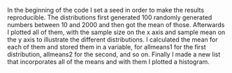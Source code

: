 In the beginning of the code I set a seed in order to make the results reproducible. The distributions first generated 100 randomly generated numbers between 10 and 2000 and then got the mean of those. Afterwards I plotted all of them, with the sample size on the x axis and sample mean on the y axis to illustrate the different distributions. I calculated the mean for each of them and stored them in a variable, for allmeans1 for the first distribution, allmeans2 for the second, and so on. Finally I made a new list that incorporates all of the means and with them I plotted a histogram. 